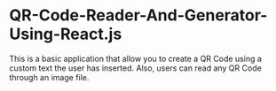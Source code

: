 # QR-Code-Reader-And-Generator-Using-React.js
This is a basic application that allow you to create a QR Code using a custom text the user has inserted. Also, users can read any QR Code through an image file.
